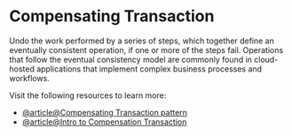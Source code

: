 # Compensating Transaction

Undo the work performed by a series of steps, which together define an eventually consistent operation, if one or more of the steps fail. Operations that follow the eventual consistency model are commonly found in cloud-hosted applications that implement complex business processes and workflows.

Visit the following resources to learn more:

- [@article@Compensating Transaction pattern](https://learn.microsoft.com/en-us/azure/architecture/patterns/compensating-transaction)
- [@article@Intro to Compensation Transaction](https://en.wikipedia.org/wiki/Compensating_transaction)